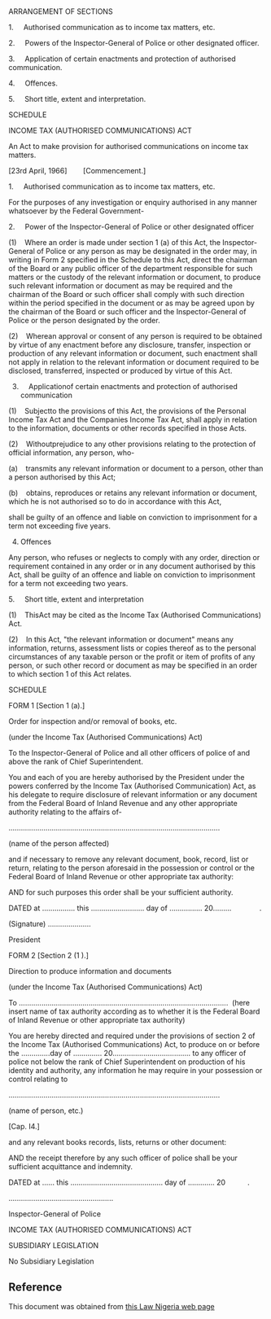 # 

ARRANGEMENT OF SECTIONS

1.     Authorised communication as to income tax matters, etc.

2.     Powers of the Inspector-General of Police or other designated officer.

3.     Application of certain enactments and protection of authorised communication.

4.     Offences.

5.     Short title, extent and interpretation.

SCHEDULE

INCOME TAX (AUTHORISED COMMUNICATIONS) ACT

An Act to make provision for authorised communications on income tax matters.

[23rd April, 1966]        [Commencement.]

1.     Authorised communication as to income tax matters, etc.

For the purposes of any investigation or enquiry authorised in any manner whatsoever by the Federal Government-

2.     Power of the Inspector-General of Police or other designated officer

(1)    Where an order is made under section 1 (a) of this Act, the Inspector-General of Police or any person as may be designated in the order may, in writing in Form 2 specified in the Schedule to this Act, direct the chairman of the Board or any public officer of the department responsible for such matters or the custody of the relevant information or document, to produce such relevant information or document as may be required and the chairman of the Board or such officer shall comply with such direction within the period specified in the document or as may be agreed upon by the chairman of the Board or such officer and the Inspector-General of Police or the person designated by the order.

(2)    Wherean approval or consent of any person is required to be obtained by virtue of any enactment before any disclosure, transfer, inspection or production of any relevant information or document, such enactment shall not apply in relation to the relevant information or document required to be disclosed, transferred, inspected or produced by virtue of this Act.

3.     Applicationof certain enactments and protection of authorised communication

(1)    Subjectto the provisions of this Act, the provisions of the Personal Income Tax Act and the Companies Income Tax Act, shall apply in relation to the information, documents or other records specified in those Acts.

(2)    Withoutprejudice to any other provisions relating to the protection of official information, any person, who-

(a)    transmits any relevant information or document to a person, other than a person authorised by this Act;

(b)    obtains, reproduces or retains any relevant information or document, which he is not authorised so to do in accordance with this Act,

shall be guilty of an offence and liable on conviction to imprisonment for a term not exceeding five years.

4. Offences

Any person, who refuses or neglects to comply with any order, direction or requirement contained in any order or in any document authorised by this Act, shall be guilty of an offence and liable on conviction to imprisonment for a term not exceeding two years.

5.     Short title, extent and interpretation

(1)    ThisAct may be cited as the Income Tax (Authorised Communications) Act.

(2)    In this Act, "the relevant information or document" means any information, returns, assessment lists or copies thereof as to the personal circumstances of any taxable person or the profit or item of profits of any person, or such other record or document as may be specified in an order to which section 1 of this Act relates.

SCHEDULE

FORM 1 [Section 1 (a).]

Order for inspection and/or removal of books, etc.

(under the Income Tax (Authorised Communications) Act)

To the Inspector-General of Police and all other officers of police of and above the rank of Chief Superintendent.

You and each of you are hereby authorised by the President under the powers conferred by the Income Tax (Authorised Communication) Act, as his delegate to require disclosure of relevant information or any document from the Federal Board of Inland Revenue and any other appropriate authority relating to the affairs of-

.......................................................................................................

(name of the person affected)

and if necessary to remove any relevant document, book, record, list or return, relating to the person aforesaid in the possession or control or the Federal Board of Inland Revenue or other appropriate tax authority:

AND for such purposes this order shall be your sufficient authority.

DATED at ................ this .......................... day of ................ 20.........              .

(Signature) .....................

President

FORM 2 [Section 2 (1 ).]

Direction to produce information and documents

(under the Income Tax (Authorised Communications) Act)

To ......................................................................................................  (here insert name of tax authority according as to whether it is the Federal Board of Inland Revenue or other appropriate tax authority)

You are hereby directed and required under the provisions of section 2 of the Income Tax (Authorised Communications) Act, to produce on or before the …………..day of ………….. 20...................................... to any officer of police not below the rank of Chief Superintendent on production of his identity and authority, any information he may require in your possession or control relating to

.......................................................................................................

(name of person, etc.)

[Cap. I4.]

and any relevant books records, lists, returns or other document:

AND the receipt therefore by any such officer of police shall be your sufficient acquittance and indemnity.

DATED at ...... this ............................................. day of ............. 20           .

...................................................

Inspector-General of Police

INCOME TAX (AUTHORISED COMMUNICATIONS) ACT

SUBSIDIARY LEGISLATION

No Subsidiary Legislation

## Reference

This document was obtained from [this Law Nigeria web page](http://www.lawnigeria.com/LFN/I/Income-Tax%28Authorised-Communications%29Act.php)